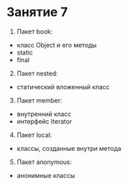 # Занятие 7
1. Пакет book:
* класс Object и его методы 
* static
* final
2. Пакет nested:
* статический вложенный класс
3. Пакет member:
* внутренний класс
* интерфейс Iterator
4. Пакет local:
* классы, созданные внутри метода
5. Пакет anonymous:
* анонимные классы